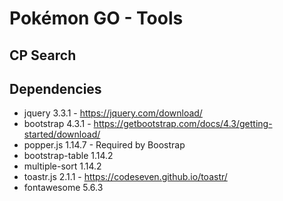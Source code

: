 # Pokémon GO - Tools

## CP Search

## Dependencies

* jquery 3.3.1 - https://jquery.com/download/
* bootstrap 4.3.1 - https://getbootstrap.com/docs/4.3/getting-started/download/
 * popper.js 1.14.7 - Required by Boostrap
 * bootstrap-table 1.14.2
  * multiple-sort 1.14.2
* toastr.js 2.1.1 - https://codeseven.github.io/toastr/
* fontawesome 5.6.3
